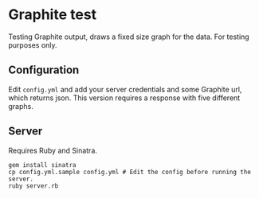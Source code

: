 Graphite test
=============

Testing Graphite output, draws a fixed size graph for the data. For testing
purposes only.

Configuration
-------------

Edit `config.yml` and add your server credentials and some Graphite url, which
returns json. This version requires a response with five different graphs.

Server
------

Requires Ruby and Sinatra.

```
gem install sinatra
cp config.yml.sample config.yml # Edit the config before running the server.
ruby server.rb
```
